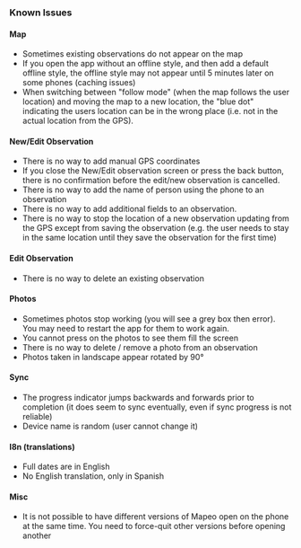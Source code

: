 ### Known Issues

#### Map

- Sometimes existing observations do not appear on the map
- If you open the app without an offline style, and then add a default offline
  style, the offline style may not appear until 5 minutes later on some phones
  (caching issues)
- When switching between "follow mode" (when the map follows the user
  location) and moving the map to a new location, the "blue dot" indicating the
  users location can be in the wrong place (i.e. not in the actual location from
  the GPS).

#### New/Edit Observation

- There is no way to add manual GPS coordinates
- If you close the New/Edit observation screen or
  press the back button, there is no confirmation before the edit/new
  observation is cancelled.
- There is no way to add the name of person using the
  phone to an observation
- There is no way to add additional fields to an
  observation.
- There is no way to stop the location of a new observation updating from the
  GPS except from saving the observation (e.g. the user needs to stay in the
  same location until they save the observation for the first time)

#### Edit Observation

- There is no way to delete an existing observation

#### Photos

- Sometimes photos stop working (you will see a grey box then error). You may
  need to restart the app for them to work again.
- You cannot press on the photos to see them fill the screen
- There is no way to delete / remove a photo from an observation
- Photos taken in landscape appear rotated by 90°

#### Sync

- The progress indicator jumps backwards and forwards prior to
  completion (it does seem to sync eventually, even if sync progress is not
  reliable)
- Device name is random (user cannot change it)

#### I8n (translations)

- Full dates are in English
- No English translation, only in Spanish

#### Misc

- It is not possible to have different versions of Mapeo open on the
  phone at the same time. You need to force-quit other versions before opening
  another
